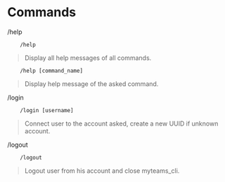 # Commands

/help
```
    /help
```
> Display all help messages of all commands.

```
    /help [command_name]
```
> Display help message of the asked command.

/login
```
    /login [username]
```
> Connect user to the account asked, create a new UUID if unknown account.

/logout
```
    /logout
```
> Logout user from his account and close myteams_cli.
